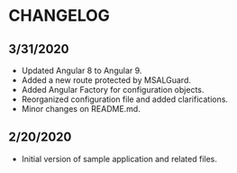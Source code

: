 # CHANGELOG


## 3/31/2020

* Updated Angular 8 to Angular 9.
* Added a new route protected by MSALGuard.
* Added Angular Factory for configuration objects.
* Reorganized configuration file and added clarifications.
* Minor changes on README.md.


## 2/20/2020

* Initial version of sample application and related files.
